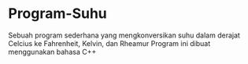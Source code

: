 Program-Suhu
============

Sebuah program sederhana yang mengkonversikan suhu dalam derajat Celcius ke Fahrenheit, Kelvin, dan Rheamur
Program ini dibuat menggunakan bahasa C++
